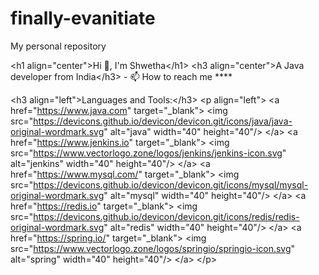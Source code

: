 # finally-evanitiate
My personal repository









&lt;h1 align="center">Hi 👋, I'm Shwetha&lt;/h1> &lt;h3 align="center">A Java developer from India&lt;/h3>  -
📫 How to reach me ****   

&lt;h3 align="left">Languages and Tools:&lt;/h3> &lt;p align="left"> &lt;a href="https://www.java.com" target="_blank"> &lt;img src="https://devicons.github.io/devicon/devicon.git/icons/java/java-original-wordmark.svg" alt="java" width="40" height="40"/> &lt;/a> &lt;a href="https://www.jenkins.io" target="_blank"> &lt;img src="https://www.vectorlogo.zone/logos/jenkins/jenkins-icon.svg" alt="jenkins" width="40" height="40"/> &lt;/a> &lt;a href="https://www.mysql.com/" target="_blank"> &lt;img src="https://devicons.github.io/devicon/devicon.git/icons/mysql/mysql-original-wordmark.svg" alt="mysql" width="40" height="40"/> &lt;/a> &lt;a href="https://redis.io" target="_blank"> &lt;img src="https://devicons.github.io/devicon/devicon.git/icons/redis/redis-original-wordmark.svg" alt="redis" width="40" height="40"/> &lt;/a> &lt;a href="https://spring.io/" target="_blank"> &lt;img src="https://www.vectorlogo.zone/logos/springio/springio-icon.svg" alt="spring" width="40" height="40"/> &lt;/a> &lt;/p>
